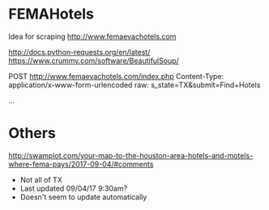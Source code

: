 # FEMAHotels
Idea for scraping http://www.femaevachotels.com

http://docs.python-requests.org/en/latest/
https://www.crummy.com/software/BeautifulSoup/

POST 
http://www.femaevachotels.com/index.php
Content-Type:
application/x-www-form-urlencoded
raw:
s_state=TX&submit=Find+Hotels

<div id="fullbox">
...
</div>


# Others
http://swamplot.com/your-map-to-the-houston-area-hotels-and-motels-where-fema-pays/2017-09-04/#comments
* Not all of TX
* Last updated 09/04/17 9:30am?
* Doesn't seem to update automatically
